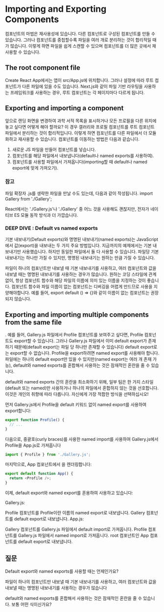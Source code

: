 # Importing and Exporting Components

컴포넌트의 마법은 재사용성에 있습니다. 다른 컴포넌트로 구성된 컴포넌트를 만들 수 있습니다. 그러나 컴포넌트를 중첩할수록 파일을 여러 개로 분리하는 것이 합리적일 때가 많습니다. 이렇게 하면 파일을 쉽게 스캔할 수 있으며 컴포넌트를 더 많은 곳에서 재사용할 수 있습니다.


## The root component file 


Create React App에서는 앱이 src/App.js에 위치합니다. 그러나 설정에 따라 루트 컴포넌트가 다른 파일에 있을 수도 있습니다. Next.js와 같이 파일 기반 라우팅을 사용하는 프레임워크를 사용하는 경우, 루트 컴포넌트는 각 페이지마다 다르게 됩니다.

## Exporting and importing a component 

앞으로 랜딩 화면을 변경하여 과학 서적 목록을 표시하거나 모든 프로필을 다른 위치에 놓고 싶다면 어떻게 해야 할까요? 이 경우 갤러리와 프로필 컴포넌트를 루트 컴포넌트 파일에서 분리하는 것이 합리적입니다. 이렇게 하면 컴포넌트를 다른 파일에서 더 모듈화하고 재사용할 수 있습니다. 컴포넌트를 이동하는 방법은 다음과 같습니다.

1. 새로운 JS 파일을 만들어 컴포넌트를 넣습니다.
2. 컴포넌트를 해당 파일에서 내보냅니다(default나 named exports를 사용하여).
3. 컴포넌트를 사용할 파일에서 가져옵니다(importing할 때 default나 named export에 맞게 가져오기).

### 참고

파일 확장자 .js를 생략한 파일을 만날 수도 있는데, 다음과 같이 작성됩니다.
import Gallery from './Gallery';

React에서는 './Gallery.js'나 './Gallery' 중 어느 것을 사용해도 괜찮지만, 전자가 네이티브 ES 모듈 동작 방식과 더 가깝습니다.

### DEEP DIVE : Default vs named exports 

기본 내보내기(Default exports)와 명명된 내보내기(named exports)는 JavaScript에서 값(export)을 내보내는 두 가지 주요 방법입니다. 지금까지의 예제에서는 기본 내보내기만 사용했습니다. 하지만 동일한 파일에서 둘 다 사용할 수 있습니다. 파일당 기본 내보내기는 하나만 가질 수 있지만, 명명된 내보내기는 원하는 만큼 가질 수 있습니다.

파일이 하나의 컴포넌트만 내보낼 때 기본 내보내기를 사용하고, 여러 컴포넌트와 값을 내보낼 때는 명명된 내보내기를 사용하는 경우가 많습니다. 원하는 코딩 스타일에 관계없이, 항상 컴포넌트 함수와 해당 파일의 이름에 의미 있는 이름을 지정하는 것이 좋습니다. 컴포넌트 함수와 파일 이름이 없는 컴포넌트는 디버깅을 어렵게 만드므로 사용을 지양해야합니다. 예를 들어, export default () => {}와 같이 이름이 없는 컴포넌트는 권장되지 않습니다.


## Exporting and importing multiple components from the same file 

. 예를 들어, Gallery.js 파일에서 Profile 컴포넌트를 보여주고 싶다면, Profile 컴포넌트도 export할 수 있습니다. 그러나 Gallery.js 파일에서 이미 default export가 존재하기 때문에(default export는 파일 당 하나만 존재할 수 있습니다) default export로는 export할 수 없습니다. Profile을 export하려면 named export를 사용해야 합니다. 파일에는 하나의 default export만 있을 수 있지만(named export는 여러 개 존재 가능), default와 named exports를 혼합해서 사용하는 것은 잠재적인 혼란을 줄 수 있습니다.

default와 named exports 간의 혼란을 최소화하기 위해, 일부 팀은 한 가지 스타일(default 또는 named)만 사용하거나 하나의 파일에서 혼합하지 않는 것을 선호합니다. 이것은 개인의 취향에 따라 다릅니다. 자신에게 가장 적합한 방식을 선택하십시오!

먼저 Gallery.js에서 Profile을 default 키워드 없이 named export를 사용하여 export합니다:

```js
export function Profile() {
  // ...
}
```
다음으로, 중괄호(curly braces)를 사용한 named import를 사용하여 Gallery.js에서 Profile을 App.js로 가져옵니다

```js
import { Profile } from './Gallery.js';
```

마지막으로, App 컴포넌트에서 <Profile />을 렌더링합니다:


```js
export default function App() {
  return <Profile />;
}
```

이제, default export와 named export를 혼용하여 사용하고 있습니다:

Gallery.js:

Profile 컴포넌트를 Profile이란 이름의 named export로 내보냅니다.
Gallery 컴포넌트를 default export로 내보냅니다.
App.js:

Gallery 컴포넌트를 Gallery.js 파일에서 default import로 가져옵니다.
Profile 컴포넌트를 Gallery.js 파일에서 named import로 가져옵니다.
root 컴포넌트인 App 컴포넌트를 default export로 내보냅니다.



## 질문

Default export와 named exports를 사용할 때는 언제인가요?

파일이 하나의 컴포넌트만 내보낼 때 기본 내보내기를 사용하고, 여러 컴포넌트와 값을 내보낼 때는 명명된 내보내기를 사용하는 경우가 많습니다

default와 named exports를 혼합해서 사용하는 것은 잠재적인 혼란을 줄 수 있습니다. 보통 어떤 식이신가요?


